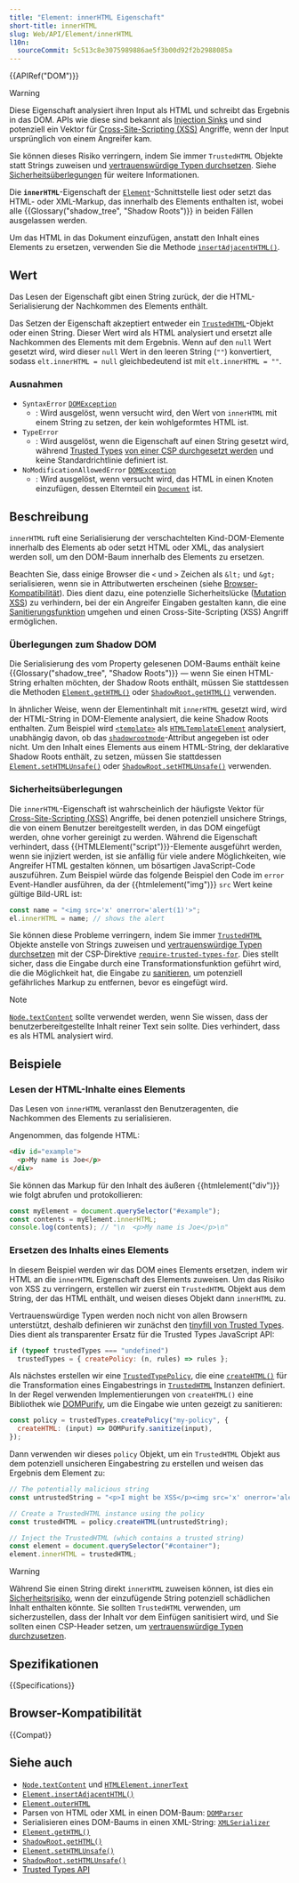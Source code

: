 ```yaml
---
title: "Element: innerHTML Eigenschaft"
short-title: innerHTML
slug: Web/API/Element/innerHTML
l10n:
  sourceCommit: 5c513c8e3075989886ae5f3b00d92f2b2988085a
---
```


{{APIRef("DOM")}}

> [!WARNING]
> Diese Eigenschaft analysiert ihren Input als HTML und schreibt das Ergebnis in das DOM.
> APIs wie diese sind bekannt als [Injection Sinks](/de/docs/Web/API/Trusted_Types_API#concepts_and_usage) und sind potenziell ein Vektor für [Cross-Site-Scripting (XSS)](/de/docs/Web/Security/Attacks/XSS) Angriffe, wenn der Input ursprünglich von einem Angreifer kam.
>
> Sie können dieses Risiko verringern, indem Sie immer `TrustedHTML` Objekte statt Strings zuweisen und [vertrauenswürdige Typen durchsetzen](/de/docs/Web/API/Trusted_Types_API#using_a_csp_to_enforce_trusted_types).
> Siehe [Sicherheitsüberlegungen](#sicherheitsüberlegungen) für weitere Informationen.

Die **`innerHTML`**-Eigenschaft der [`Element`](/de/docs/Web/API/Element)-Schnittstelle liest oder setzt das HTML- oder XML-Markup, das innerhalb des Elements enthalten ist, wobei alle {{Glossary("shadow_tree", "Shadow Roots")}} in beiden Fällen ausgelassen werden.

Um das HTML in das Dokument einzufügen, anstatt den Inhalt eines Elements zu ersetzen, verwenden Sie die Methode [`insertAdjacentHTML()`](/de/docs/Web/API/Element/insertAdjacentHTML).

## Wert

Das Lesen der Eigenschaft gibt einen String zurück, der die HTML-Serialisierung der Nachkommen des Elements enthält.

Das Setzen der Eigenschaft akzeptiert entweder ein [`TrustedHTML`](/de/docs/Web/API/TrustedHTML)-Objekt oder einen String. Dieser Wert wird als HTML analysiert und ersetzt alle Nachkommen des Elements mit dem Ergebnis.
Wenn auf den `null` Wert gesetzt wird, wird dieser `null` Wert in den leeren String (`""`) konvertiert, sodass `elt.innerHTML = null` gleichbedeutend ist mit `elt.innerHTML = ""`.

### Ausnahmen

- `SyntaxError` [`DOMException`](/de/docs/Web/API/DOMException)
  - : Wird ausgelöst, wenn versucht wird, den Wert von `innerHTML` mit einem String zu setzen, der kein wohlgeformtes HTML ist.
- `TypeError`
  - : Wird ausgelöst, wenn die Eigenschaft auf einen String gesetzt wird, während [Trusted Types](/de/docs/Web/API/Trusted_Types_API) [von einer CSP durchgesetzt werden](/de/docs/Web/API/Trusted_Types_API#using_a_csp_to_enforce_trusted_types) und keine Standardrichtlinie definiert ist.
- `NoModificationAllowedError` [`DOMException`](/de/docs/Web/API/DOMException)
  - : Wird ausgelöst, wenn versucht wird, das HTML in einen Knoten einzufügen, dessen Elternteil ein [`Document`](/de/docs/Web/API/Document) ist.

## Beschreibung

`innerHTML` ruft eine Serialisierung der verschachtelten Kind-DOM-Elemente innerhalb des Elements ab oder setzt HTML oder XML, das analysiert werden soll, um den DOM-Baum innerhalb des Elements zu ersetzen.

Beachten Sie, dass einige Browser die `<` und `>` Zeichen als `&lt;` und `&gt;` serialisieren, wenn sie in Attributwerten erscheinen (siehe [Browser-Kompatibilität](#browser-kompatibilität)).
Dies dient dazu, eine potenzielle Sicherheitslücke ([Mutation XSS](https://www.securitum.com/mutation-xss-via-mathml-mutation-dompurify-2-0-17-bypass.html)) zu verhindern, bei der ein Angreifer Eingaben gestalten kann, die eine [Sanitierungsfunktion](/de/docs/Web/Security/Attacks/XSS#sanitization) umgehen und einen Cross-Site-Scripting (XSS) Angriff ermöglichen.

### Überlegungen zum Shadow DOM

Die Serialisierung des vom Property gelesenen DOM-Baums enthält keine {{Glossary("shadow_tree", "Shadow Roots")}} — wenn Sie einen HTML-String erhalten möchten, der Shadow Roots enthält, müssen Sie stattdessen die Methoden [`Element.getHTML()`](/de/docs/Web/API/Element/getHTML) oder [`ShadowRoot.getHTML()`](/de/docs/Web/API/ShadowRoot/getHTML) verwenden.

In ähnlicher Weise, wenn der Elementinhalt mit `innerHTML` gesetzt wird, wird der HTML-String in DOM-Elemente analysiert, die keine Shadow Roots enthalten.
Zum Beispiel wird [`<template>`](/de/docs/Web/HTML/Reference/Elements/template) als [`HTMLTemplateElement`](/de/docs/Web/API/HTMLTemplateElement) analysiert, unabhängig davon, ob das [`shadowrootmode`](/de/docs/Web/HTML/Reference/Elements/template#shadowrootmode)-Attribut angegeben ist oder nicht.
Um den Inhalt eines Elements aus einem HTML-String, der deklarative Shadow Roots enthält, zu setzen, müssen Sie stattdessen [`Element.setHTMLUnsafe()`](/de/docs/Web/API/Element/setHTMLUnsafe) oder [`ShadowRoot.setHTMLUnsafe()`](/de/docs/Web/API/ShadowRoot/setHTMLUnsafe) verwenden.

### Sicherheitsüberlegungen

Die `innerHTML`-Eigenschaft ist wahrscheinlich der häufigste Vektor für [Cross-Site-Scripting (XSS)](/de/docs/Web/Security/Attacks/XSS) Angriffe, bei denen potenziell unsichere Strings, die von einem Benutzer bereitgestellt werden, in das DOM eingefügt werden, ohne vorher gereinigt zu werden.
Während die Eigenschaft verhindert, dass {{HTMLElement("script")}}-Elemente ausgeführt werden, wenn sie injiziert werden, ist sie anfällig für viele andere Möglichkeiten, wie Angreifer HTML gestalten können, um bösartigen JavaScript-Code auszuführen.
Zum Beispiel würde das folgende Beispiel den Code im `error` Event-Handler ausführen, da der {{htmlelement("img")}} `src` Wert keine gültige Bild-URL ist:

```js
const name = "<img src='x' onerror='alert(1)'>";
el.innerHTML = name; // shows the alert
```

Sie können diese Probleme verringern, indem Sie immer [`TrustedHTML`](/de/docs/Web/API/TrustedHTML) Objekte anstelle von Strings zuweisen und [vertrauenswürdige Typen durchsetzen](/de/docs/Web/API/Trusted_Types_API#using_a_csp_to_enforce_trusted_types) mit der CSP-Direktive [`require-trusted-types-for`](/de/docs/Web/HTTP/Reference/Headers/Content-Security-Policy/require-trusted-types-for).
Dies stellt sicher, dass die Eingabe durch eine Transformationsfunktion geführt wird, die die Möglichkeit hat, die Eingabe zu [sanitieren](/de/docs/Web/Security/Attacks/XSS#sanitization), um potenziell gefährliches Markup zu entfernen, bevor es eingefügt wird.

> [!NOTE]
> [`Node.textContent`](/de/docs/Web/API/Node/textContent) sollte verwendet werden, wenn Sie wissen, dass der benutzerbereitgestellte Inhalt reiner Text sein sollte.
> Dies verhindert, dass es als HTML analysiert wird.

## Beispiele

### Lesen der HTML-Inhalte eines Elements

Das Lesen von `innerHTML` veranlasst den Benutzeragenten, die Nachkommen des Elements zu serialisieren.

Angenommen, das folgende HTML:

```html
<div id="example">
  <p>My name is Joe</p>
</div>
```

Sie können das Markup für den Inhalt des äußeren {{htmlelement("div")}} wie folgt abrufen und protokollieren:

```js
const myElement = document.querySelector("#example");
const contents = myElement.innerHTML;
console.log(contents); // "\n  <p>My name is Joe</p>\n"
```

### Ersetzen des Inhalts eines Elements

In diesem Beispiel werden wir das DOM eines Elements ersetzen, indem wir HTML an die `innerHTML` Eigenschaft des Elements zuweisen.
Um das Risiko von XSS zu verringern, erstellen wir zuerst ein `TrustedHTML` Objekt aus dem String, der das HTML enthält, und weisen dieses Objekt dann `innerHTML` zu.

Vertrauenswürdige Typen werden noch nicht von allen Browsern unterstützt, deshalb definieren wir zunächst den [tinyfill von Trusted Types](/de/docs/Web/API/Trusted_Types_API#trusted_types_tinyfill).
Dies dient als transparenter Ersatz für die Trusted Types JavaScript API:

```js
if (typeof trustedTypes === "undefined")
  trustedTypes = { createPolicy: (n, rules) => rules };
```

Als nächstes erstellen wir eine [`TrustedTypePolicy`](/de/docs/Web/API/TrustedTypePolicy), die eine [`createHTML()`](/de/docs/Web/API/TrustedTypePolicy/createHTML) für die Transformation eines Eingabestrings in [`TrustedHTML`](/de/docs/Web/API/TrustedHTML) Instanzen definiert.
In der Regel verwenden Implementierungen von `createHTML()` eine Bibliothek wie [DOMPurify](https://github.com/cure53/DOMPurify), um die Eingabe wie unten gezeigt zu sanitieren:

```js
const policy = trustedTypes.createPolicy("my-policy", {
  createHTML: (input) => DOMPurify.sanitize(input),
});
```

Dann verwenden wir dieses `policy` Objekt, um ein `TrustedHTML` Objekt aus dem potenziell unsicheren Eingabestring zu erstellen und weisen das Ergebnis dem Element zu:

```js
// The potentially malicious string
const untrustedString = "<p>I might be XSS</p><img src='x' onerror='alert(1)'>";

// Create a TrustedHTML instance using the policy
const trustedHTML = policy.createHTML(untrustedString);

// Inject the TrustedHTML (which contains a trusted string)
const element = document.querySelector("#container");
element.innerHTML = trustedHTML;
```

> [!WARNING]
> Während Sie einen String direkt `innerHTML` zuweisen können, ist dies ein [Sicherheitsrisiko](#sicherheitsüberlegungen), wenn der einzufügende String potenziell schädlichen Inhalt enthalten könnte.
> Sie sollten `TrustedHTML` verwenden, um sicherzustellen, dass der Inhalt vor dem Einfügen sanitisiert wird, und Sie sollten einen CSP-Header setzen, um [vertrauenswürdige Typen durchzusetzen](/de/docs/Web/API/Trusted_Types_API#using_a_csp_to_enforce_trusted_types).

## Spezifikationen

{{Specifications}}

## Browser-Kompatibilität

{{Compat}}

## Siehe auch

- [`Node.textContent`](/de/docs/Web/API/Node/textContent) und [`HTMLElement.innerText`](/de/docs/Web/API/HTMLElement/innerText)
- [`Element.insertAdjacentHTML()`](/de/docs/Web/API/Element/insertAdjacentHTML)
- [`Element.outerHTML`](/de/docs/Web/API/Element/outerHTML)
- Parsen von HTML oder XML in einen DOM-Baum: [`DOMParser`](/de/docs/Web/API/DOMParser)
- Serialisieren eines DOM-Baums in einen XML-String: [`XMLSerializer`](/de/docs/Web/API/XMLSerializer)
- [`Element.getHTML()`](/de/docs/Web/API/Element/getHTML)
- [`ShadowRoot.getHTML()`](/de/docs/Web/API/ShadowRoot/getHTML)
- [`Element.setHTMLUnsafe()`](/de/docs/Web/API/Element/setHTMLUnsafe)
- [`ShadowRoot.setHTMLUnsafe()`](/de/docs/Web/API/ShadowRoot/setHTMLUnsafe)
- [Trusted Types API](/de/docs/Web/API/Trusted_Types_API)
